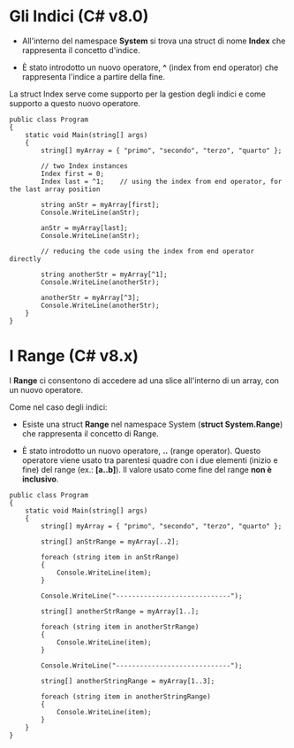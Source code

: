 # Gli Indici (C# v8.0)

* All'interno del namespace **System** si trova una struct di nome **Index** che rappresenta il concetto d'indice.

* È stato introdotto un nuovo operatore, **^** (index from end operator) che rappresenta l'indice a partire della
  fine.

La struct Index serve come supporto per la gestion degli indici e come supporto a questo nuovo operatore.

```
public class Program
{
    static void Main(string[] args)
    {
        string[] myArray = { "primo", "secondo", "terzo", "quarto" };

        // two Index instances
        Index first = 0;
        Index last = ^1;    // using the index from end operator, for the last array position

        string anStr = myArray[first];
        Console.WriteLine(anStr);

        anStr = myArray[last];
        Console.WriteLine(anStr);

        // reducing the code using the index from end operator directly

        string anotherStr = myArray[^1];
        Console.WriteLine(anotherStr);

        anotherStr = myArray[^3];
        Console.WriteLine(anotherStr);
    }
}
```

# I Range (C# v8.x)

I **Range** ci consentono di accedere ad una slice all'interno di un array, con un nuovo operatore.

Come nel caso degli indici:

* Esiste una struct **Range** nel namespace System (**struct System.Range**) che rappresenta il concetto di Range.

* È stato introdotto un nuovo operatore, **..** (range operator). Questo operatore viene usato tra parentesi
  quadre con i due elementi (inizio e fine) del range (ex.: **[a..b]**).
  Il valore usato come fine del range **non è inclusivo**.

```
public class Program
{
    static void Main(string[] args)
    {
        string[] myArray = { "primo", "secondo", "terzo", "quarto" };

        string[] anStrRange = myArray[..2];

        foreach (string item in anStrRange)
        {
            Console.WriteLine(item);
        }

        Console.WriteLine("-----------------------------");

        string[] anotherStrRange = myArray[1..];

        foreach (string item in anotherStrRange)
        {
            Console.WriteLine(item);
        }

        Console.WriteLine("-----------------------------");

        string[] anotherStringRange = myArray[1..3];

        foreach (string item in anotherStringRange)
        {
            Console.WriteLine(item);
        }
    }
}
```